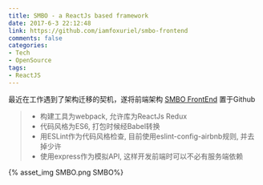 ```yaml
---
title: SMBO - a ReactJs based framework
date: 2017-6-3 22:12:48
link: https://github.com/iamfoxuriel/smbo-frontend
comments: false
categories:
- Tech
- OpenSource
tags: 
- ReactJS
---
```

最近在工作遇到了架构迁移的契机，遂将前端架构 [SMBO FrontEnd](https://github.com/iamfoxuriel/smbo-frontend) 置于Github
>* 构建工具为webpack, 允许库为ReactJs Redux  
>* 代码风格为ES6, 打包时候经Babel转换  
>* 用ESLint作为代码风格检查, 目前使用eslint-config-airbnb规则, 并去掉少许  
>* 使用express作为模拟API, 这样开发前端时可以不必有服务端依赖

{% asset_img SMBO.png  SMBO%}

<!-- excerpt -->